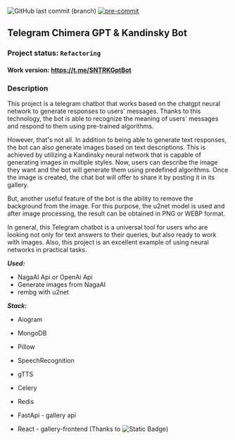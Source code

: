 ![GitHub last commit (branch)](https://img.shields.io/github/last-commit/suntrackspb/chimera-gpt-bot/master)
[![pre-commit](https://img.shields.io/badge/pre--commit-enabled-brightgreen?logo=pre-commit)](https://github.com/pre-commit/pre-commit)

## Telegram Chimera GPT & Kandinsky Bot

### Project status: `Refactoring`

#### Work version: https://t.me/SNTRKGptBot

### Description
This project is a telegram chatbot that works based on the chatgpt neural network to generate responses to users' messages. Thanks to this technology, the bot is able to recognize the meaning of users' messages and respond to them using pre-trained algorithms.

However, that's not all. In addition to being able to generate text responses, the bot can also generate images based on text descriptions. This is achieved by utilizing a Kandinsky neural network that is capable of generating images in multiple styles. Now, users can describe the image they want and the bot will generate them using predefined algorithms. Once the image is created, the chat bot will offer to share it by posting it in its gallery.

But, another useful feature of the bot is the ability to remove the background from the image. For this purpose, the u2net model is used and after image processing, the result can be obtained in PNG or WEBP format.

In general, this Telegram chatbot is a universal tool for users who are looking not only for text answers to their queries, but also ready to work with images. Also, this project is an excellent example of using neural networks in practical tasks.

**_Used:_**
* NagaAI Api or OpenAi Api
* Generate images from NagaAI
* rembg with u2net 


**_Stack:_**
* Aiogram
* MongoDB
* Pillow
* SpeechRecognition
* gTTS
* Celery
* Redis

* FastApi - gallery api
* React - gallery-frontend (Thanks to ![Static Badge](https://img.shields.io/badge/Frontend-Fil4tov-blue?style=social&logo=github&link=https%3A%2F%2Fgithub.com%2Ffil4tov))

